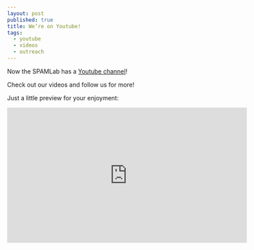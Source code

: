 ```yaml
---
layout: post
published: true
title: We’re on Youtube!
tags:
  - youtube
  - videos
  - outreach
---
```


Now the SPAMLab has a [Youtube channel](https://www.youtube.com/channel/UCWKii6esTHtTJ0jJcKeNdBQ)!  

Check out our videos and follow us for more!  

Just a little preview for your enjoyment:  

<iframe width="560" height="315" src="https://www.youtube.com/embed/m2YZiTzs0yY" frameborder="0" allow="accelerometer; autoplay; encrypted-media; gyroscope; picture-in-picture" allowfullscreen></iframe>

&nbsp;
&nbsp;
